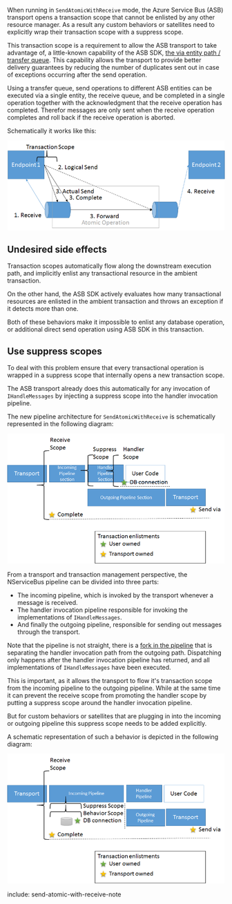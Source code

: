 When running in `SendAtomicWithReceive` mode, the Azure Service Bus (ASB) transport opens a transaction scope that cannot be enlisted by any other resource manager. As a result any custom behaviors or satellites need to explicitly wrap their transaction scope with a suppress scope.

This transaction scope is a requirement to allow the ASB transport to take advantage of, a little-known capability of the ASB SDK, [the via entity path / transfer queue](https://github.com/Azure-Samples/azure-servicebus-messaging-samples/tree/master/AtomicTransactions). This capability allows the transport to provide better delivery guarantees by reducing the number of duplicates sent out in case of exceptions occurring after the send operation.

Using a transfer queue, send operations to different ASB entities can be executed via a single entity, the receive queue, and be completed in a single operation together with the acknowledgment that the receive operation has completed. Therefor messages are only sent when the receive operation completes and roll back if the receive operation is aborted. 

Schematically it works like this:

![Send Via](send-via.png)

## Undesired side effects

Transaction scopes automatically flow along the downstream execution path, and implicitly enlist any transactional resource in the ambient transaction.

On the other hand, the ASB SDK actively evaluates how many transactional resources are enlisted in the ambient transaction and throws an exception if it detects more than one.

Both of these behaviors make it impossible to enlist any database operation, or additional direct send operation using ASB SDK in this transaction.

## Use suppress scopes

To deal with this problem ensure that every transactional operation is wrapped in a suppress scope that internally opens a new transaction scope.

The ASB transport already does this automatically for any invocation of `IHandleMessages` by injecting a suppress scope into the handler invocation pipeline. 

The new pipeline architecture for `SendAtomicWithReceive` is schematically represented in the following diagram:

![Transactions v7](transactions-v7.png)

From a transport and transaction management perspective, the NServiceBus pipeline can be divided into three parts:
* The incoming pipeline, which is invoked by the transport whenever a message is received.
* The handler invocation pipeline responsible for invoking the implementations of `IHandleMessages`.
* And finally the outgoing pipeline, responsible for sending out messages through the transport.

Note that the pipeline is not straight, there is a [fork in the pipeline](/nservicebus/pipeline/steps-stages-connectors.md) that is separating the handler invocation path from the outgoing path. Dispatching only happens after the handler invocation pipeline has returned, and all implementations of `IHandleMessages` have been executed.

This is important, as it allows the transport to flow it's transaction scope from the incoming pipeline to the outgoing pipeline. While at the same time it can prevent the receive scope from promoting the handler scope by putting a suppress scope around the handler invocation pipeline.

But for custom behaviors or satellites that are plugging in into the incoming or outgoing pipeline this suppress scope needs to be added explicitly.

A schematic representation of such a behavior is depicted in the following diagram:

![Transactions v7](transactions-v7-behavior.png)

include: send-atomic-with-receive-note